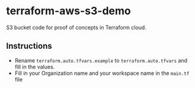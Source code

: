 # terraform-aws-s3-demo

S3 bucket code for proof of concepts in Terraform cloud.

## Instructions

* Rename `terraform.auto.tfvars.example` to `terraform.auto.tfvars` and fill in the values.
* Fill in your Organization name and your workspace name in the `main.tf` file